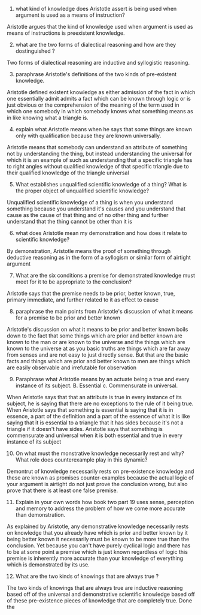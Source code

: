 1. what kind of knowledge does Aristotle assert is being used when argument is used as a means of instruction?

Aristotle argues that the kind of knowledge used when argument is used as means of instructions is preexistent knowledge.

2. what are the two forms of dialectical reasoning and how are they dostinguished ?

Two forms of dialectical reasoning are inductive and syllogistic reasoning.

3. paraphrase Aristotle's definitions of the two kinds of pre-existent knowledge.

Aristotle defined existent knowledge as either admission of the fact in which one essentially admit admits a fact which can be known through logic or is just obvious or the comprehension of the meaning of the term used in which one somebody in which somebody knows what something means as in like knowing what a triangle is.

4. explain what Aristotle means when he says that some things are known only with qualification because they are known universally.

Aristotle means that somebody can understand an attribute of something not by understanding the thing, but instead understanding the universal for which it is an example of such as understanding that a specific triangle has to right angles without qualified knowledge of that specific triangle due to their qualified knowledge of the triangle universal

5. What establishes unqualified scientific knowledge of a thing? What is the proper object of unqualified scientific knowledge?

Unqualified scientific knowledge of a thing is when you understand something because you understand it's causes and you understand that cause as the cause of that thing and of no other thing and further understand that the thing cannot be other than it is

6. what does Aristotle mean my demonstration and how does it relate to scientific knowledge?

By demonstration, Aristotle means the proof of something through deductive reasoning as in the form of a syllogism or similar form of airtight argument

7. What are the six conditions a premise for demonstrated knowledge must meet for it to be appropriate to the conclusion?

Aristotle says that the premise needs to be prior, better known, true, primary immediate, and further related to it as effect to cause

8. paraphrase the main points from Aristotle's discussion of what it means for a premise to be prior and better known

Aristotle's discussion on what it means to be prior and better known boils down to the fact that some things which are prior and better known are known to the man or are known to the universe and the things which are known to the universe at as you basic truths are things which are far away from senses and are not easy to just directly sense. But that are the basic facts and things which are prior and better known to men are things which are easily observable and irrefutable for observation

9. Paraphrase what Aristotle means by an actuate being a true and every instance of its subject. B. Essential c. Commensurate in universal.

When Aristotle says that that an attribute is true in every instance of its subject, he is saying that there are no exceptions to the rule of it being true. When Aristotle says that something is essential is saying that it is in essence, a part of the definition and a part of the essence of what it is like saying that it is essential to a triangle that it has sides because it's not a triangle if it doesn't have sides. Aristotle says that something is commensurate and universal when it is both essential and true in every instance of its subject

10. On what must the monstrative knowledge necessarily rest and why? What role does counterexample play in this dynamic?

Demontrut of knowledge necessarily rests on pre-existence knowledge and these are known as promises counter-examples because the actual logic of your argument is airtight do not just prove the conclusion wrong, but also prove that there is at least one false premise.

11. Explain in your own words how book two part 19 uses sense, perception and memory to address the problem of how we come more accurate than demonstration.

As explained by Aristotle, any demonstrative knowledge necessarily rests on knowledge that you already have which is prior and better known by it being better known it necessarily must be known to be more true than the conclusion. Yet because you can't have purely cyclical logic and there has to be at some point a premise which is just known regardless of logic this premise is inherently more accurate than your knowledge of everything which is demonstrated by its use.

12. What are the two kinds of knowings that are always true ?

The two kinds of knowings that are always true are inductive reasoning based off of the universal and demonstrative scientific knowledge based off of these pre-existence pieces of knowledge that are completely true. Done the

